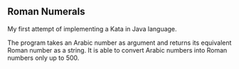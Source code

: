 ## Roman Numerals 

My first attempt of implementing a Kata in Java language.

The program takes an Arabic number as argument and returns its equivalent Roman number as a string.
It is able to convert Arabic numbers into Roman numbers only up to 500.
